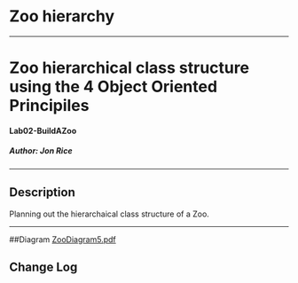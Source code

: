 # Zoo hierarchy
------------------------------

# Zoo hierarchical class structure using the 4 Object Oriented Principiles 
#### Lab02-BuildAZoo
##### *Author: Jon Rice*

------------------------------

## Description
Planning out the hierarchaical class structure of a Zoo.  

------------------------------
##Diagram
[ZooDiagram5.pdf](https://github.com/BenSTay/data-structures-and-algorithms/files/3307703/ZooDiagram5.pdf)


## Change Log
